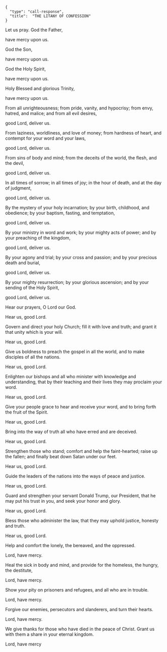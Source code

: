 ```
{
  "type": "call-response",
  "title":  "THE LITANY OF CONFESSION"
}
```

Let us pray.
God the Father,

have mercy upon us.

God the Son,

have mercy upon us.

God the Holy Spirit,

have mercy upon us.

Holy Blessed and glorious Trinity,

have mercy upon us.

From all unrighteousness; from pride,
vanity, and hypocrisy; from envy,
hatred, and malice; and from all
evil desires,

good Lord, deliver us.

From laziness, worldliness, and love of
money; from hardness of heart, and
contempt for your word and
your laws,

good Lord, deliver us.

From sins of body and mind; from the
deceits of the world, the flesh, and
the devil,

good Lord, deliver us.

In all times of sorrow; in all times of
joy; in the hour of death,
and at the day of judgment,

good Lord, deliver us.

By the mystery of your holy
incarnation; by your birth, childhood,
and obedience; by your baptism,
fasting, and temptation,

good Lord, deliver us.

By your ministry in word and work;
by your mighty acts of power; and by
your preaching of the kingdom,

good Lord, deliver us.

By your agony and trial; by your cross
and passion; and by your precious
death and burial,

good Lord, deliver us.

By your mighty resurrection; by your
glorious ascension; and by your
sending of the Holy Spirit,

good Lord, deliver us.

Hear our prayers, O Lord our God.

Hear us, good Lord.

Govern and direct your holy Church;
fill it with love and truth; and grant it
that unity which is your will.

Hear us, good Lord.

Give us boldness to preach the gospel
in all the world, and to make disciples
of all the nations.

Hear us, good Lord.

Enlighten our bishops and all who
minister with knowledge and
understanding, that by their teaching
and their lives they may proclaim
your word.

Hear us, good Lord.

Give your people grace to hear and
receive your word, and to bring forth
the fruit of the Spirit.

Hear us, good Lord.

Bring into the way of truth all who
have erred and are deceived.

Hear us, good Lord.

Strengthen those who stand;
comfort and help the faint-hearted;
raise up the fallen; and finally beat
down Satan under our feet.

Hear us, good Lord.

Guide the leaders of the nations into
the ways of peace and justice.

Hear us, good Lord.

Guard and strengthen your servant
Donald Trump, our President, that he
may put his trust in you, and seek your
honor and glory.

Hear us, good Lord.

Bless those who administer the law,
that they may uphold justice, honesty
and truth.

Hear us, good Lord.

Help and comfort the lonely, the
bereaved, and the oppressed.

Lord, have mercy.

Heal the sick in body and mind, and
provide for the homeless, the hungry,
the destitute,

Lord, have mercy.

Show your pity on prisoners and
refugees, and all who are in trouble.

Lord, have mercy.

Forgive our enemies, persecutors and
slanderers, and turn their hearts.

Lord, have mercy.

We give thanks for those who have
died in the peace of Christ. Grant us
with them a share in your eternal
kingdom.

Lord, have mercy

